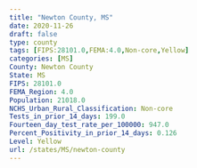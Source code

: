 ```yaml
---
title: "Newton County, MS"
date: 2020-11-26
draft: false
type: county
tags: [FIPS:28101.0,FEMA:4.0,Non-core,Yellow]
categories: [MS]
County: Newton County
State: MS
FIPS: 28101.0
FEMA_Region: 4.0
Population: 21018.0
NCHS_Urban_Rural_Classification: Non-core
Tests_in_prior_14_days: 199.0
Fourteen_day_test_rate_per_100000: 947.0
Percent_Positivity_in_prior_14_days: 0.126
Level: Yellow
url: /states/MS/newton-county
---
```



